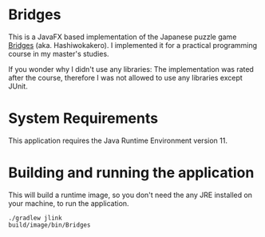 # Bridges

This is a JavaFX based implementation of the Japanese puzzle game [Bridges](https://en.wikipedia.org/wiki/Hashiwokakero) (aka. Hashiwokakero).
I implemented it for a practical programming course in my master's studies.

If you wonder why I didn't use any libraries: The implementation was rated after the course, therefore I was not allowed to use any libraries except JUnit.

# System Requirements
This application requires the Java Runtime Environment version 11.

# Building and running the application
This will build a runtime image, so you don't need the any JRE installed on your machine, to run the application.
```
./gradlew jlink
build/image/bin/Bridges
```
